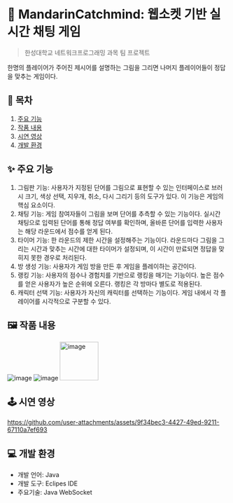 # 📝 MandarinCatchmind: 웹소켓 기반 실시간 채팅 게임
> 한성대학교 네트워크프로그래밍 과목 팀 프로젝트
> 
한명의 플레이어가 주어진 제시어를 설명하는 그림을 그리면 나머지 플레이어들이 정답을 맞추는 게임이다.

## 📆 목차
 1) [주요 기능](#주요-기능)
 2) [작품 내용](#작품-내용)
 3) [시연 영상](#시연-영상)
 4) [개발 환경](#개발-환경)

## ✨ 주요 기능
 1) 그림판 기능: 사용자가 지정된 단어를 그림으로 표현할 수 있는 인터페이스로 브러시 크기, 색상 선택, 지우개, 취소, 다시 그리기 등의 도구가 있다. 이 기능은 게임의 핵심 요소이다.
 2) 채팅 기능: 게임 참여자들이 그림을 보며 단어를 추측할 수 있는 기능이다. 실시간 채팅으로 입력된 단어를 통해 정답 여부를 확인하며, 올바른 단어를 입력한 사용자는 해당 라운드에서 점수를 얻게 된다.
 3) 타이머 기능: 한 라운드의 제한 시간을 설정해주는 기능이다. 라운드마다 그림을 그리는 시간과 맞추는 시간에 대한 타이머가 설정되며, 이 시간이 만료되면 정답을 맞히지 못한 경우로 처리된다.
 4) 방 생성 기능: 사용자가 게임 방을 만든 후 게임을 플레이하는 공간이다.
 5) 랭킹 기능: 사용자의 점수나 경험치를 기반으로 랭킹을 매기는 기능이다. 높은 점수를 얻은 사용자가 높은 순위에 오른다. 랭킹은 각 방마다 별도로 적용된다.
 6) 캐릭터 선택 기능: 사용자가 자신의 캐릭터를 선택하는 기능이다. 게임 내에서 각 플레이어를 시각적으로 구분할 수 있다.

## 🖼️ 작품 내용
![image](https://github.com/user-attachments/assets/f48feaaf-8fe7-4b2f-ac72-e20878536587)
![image](https://github.com/user-attachments/assets/a0624294-badf-417a-ba93-462b1c8438ab)
<img width="88" alt="image" src="https://github.com/user-attachments/assets/3eac7829-398a-4f61-8c61-af72608c6b3d" />

## 🕹️ 시연 영상
https://github.com/user-attachments/assets/9f34bec3-4427-49ed-9211-67110a7ef693

##  💻 개발 환경
 - 개발 언어: Java
 - 개발 도구: Eclipes IDE
 - 주요기술: Java WebSocket
